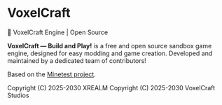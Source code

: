 # VoxelCraft
🦊 VoxelCraft Engine | Open Source

**VoxelCraft — Build and Play!** is a free and open source sandbox game engine, designed for easy modding and game creation. Developed and maintained by a dedicated team of contributors!

Based on the [Minetest project](https://github.com/minetest).

Copyright (C) 2025-2030 XREALM
Copyright (C) 2025-2030 VoxelCraft Studios
